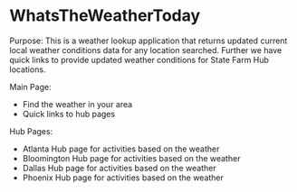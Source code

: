 # WhatsTheWeatherToday

Purpose:
This is a weather lookup application that returns updated current local weather conditions data for any location searched. 
Further we have quick links to provide updated weather conditions for State Farm Hub locations. 



Main Page:
- Find the weather in your area
- Quick links to hub pages

Hub Pages:
  - Atlanta Hub page for activities based on the weather
  - Bloomington Hub page for activities based on the weather
  - Dallas Hub page for activities based on the weather
  - Phoenix Hub page for activities based on the weather
 

